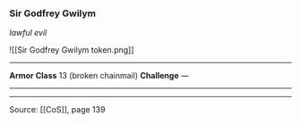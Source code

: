 ### Sir Godfrey Gwilym
_lawful evil_

![[Sir Godfrey Gwilym token.png]]


---

**Armor Class** 13 (broken chainmail)
**Challenge** —

---


---

Source: [[CoS]], page 139
